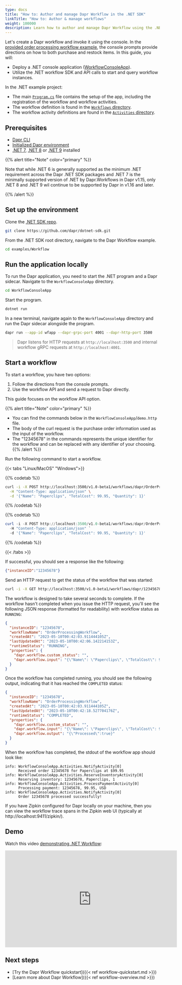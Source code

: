 ```yaml
---
type: docs
title: "How to: Author and manage Dapr Workflow in the .NET SDK"
linkTitle: "How to: Author & manage workflows"
weight: 100000
description: Learn how to author and manage Dapr Workflow using the .NET SDK
---
```


Let's create a Dapr workflow and invoke it using the console. In the [provided order processing workflow example](https://github.com/dapr/dotnet-sdk/tree/master/examples/Workflow), the console prompts provide directions on how to both purchase and restock items. In this guide, you will:

- Deploy a .NET console application ([WorkflowConsoleApp](https://github.com/dapr/dotnet-sdk/tree/master/examples/Workflow/WorkflowConsoleApp)).  
- Utilize the .NET workflow SDK and API calls to start and query workflow instances.

In the .NET example project:
- The main [`Program.cs`](https://github.com/dapr/dotnet-sdk/blob/master/examples/Workflow/WorkflowConsoleApp/Program.cs) file contains the setup of the app, including the registration of the workflow and workflow activities. 
- The workflow definition is found in the [`Workflows` directory](https://github.com/dapr/dotnet-sdk/tree/master/examples/Workflow/WorkflowConsoleApp/Workflows). 
- The workflow activity definitions are found in the [`Activities` directory](https://github.com/dapr/dotnet-sdk/tree/master/examples/Workflow/WorkflowConsoleApp/Activities).

## Prerequisites

- [Dapr CLI](https://docs.dapr.io/getting-started/install-dapr-cli/)
- [Initialized Dapr environment](https://docs.dapr.io/getting-started/install-dapr-selfhost/)
- [.NET 7](https://dotnet.microsoft.com/download), [.NET 8](https://dotnet.microsoft.com/download) or [.NET 9](https://dotnet.microsoft.com/download) installed

{{% alert title="Note" color="primary" %}}

Note that while .NET 6 is generally supported as the minimum .NET requirement across the Dapr .NET SDK packages
and .NET 7 is the minimally supported version of .NET by Dapr.Workflows in Dapr v1.15, only .NET 8 and .NET 9 wil
continue to be supported by Dapr in v1.16 and later.

{{% /alert %}}

## Set up the environment

Clone the [.NET SDK repo](https://github.com/dapr/dotnet-sdk).

```sh
git clone https://github.com/dapr/dotnet-sdk.git
```

From the .NET SDK root directory, navigate to the Dapr Workflow example.

```sh
cd examples/Workflow
```

## Run the application locally

To run the Dapr application, you need to start the .NET program and a Dapr sidecar. Navigate to the `WorkflowConsoleApp` directory.

```sh
cd WorkflowConsoleApp
```

Start the program.

```sh
dotnet run
```

In a new terminal, navigate again to the `WorkflowConsoleApp` directory and run the Dapr sidecar alongside the program.

```sh
dapr run --app-id wfapp --dapr-grpc-port 4001 --dapr-http-port 3500
```

> Dapr listens for HTTP requests at `http://localhost:3500` and internal workflow gRPC requests at `http://localhost:4001`.

## Start a workflow

To start a workflow, you have two options:

1. Follow the directions from the console prompts.
1. Use the workflow API and send a request to Dapr directly. 

This guide focuses on the workflow API option. 

{{% alert title="Note" color="primary" %}}
  - You can find the commands below in the `WorkflowConsoleApp`/`demo.http` file.
  - The body of the curl request is the purchase order information used as the input of the workflow. 
  - The "12345678" in the commands represents the unique identifier for the workflow and can be replaced with any identifier of your choosing.
{{% /alert %}}


Run the following command to start a workflow. 

{{< tabs "Linux/MacOS" "Windows">}}

{{% codetab %}}

```bash
curl -i -X POST http://localhost:3500/v1.0-beta1/workflows/dapr/OrderProcessingWorkflow/start?instanceID=12345678 \
  -H "Content-Type: application/json" \
  -d '{"Name": "Paperclips", "TotalCost": 99.95, "Quantity": 1}'
```

{{% /codetab %}}

{{% codetab %}}

```powershell
curl -i -X POST http://localhost:3500/v1.0-beta1/workflows/dapr/OrderProcessingWorkflow/start?instanceID=12345678 `
  -H "Content-Type: application/json" `
  -d '{"Name": "Paperclips", "TotalCost": 99.95, "Quantity": 1}'
```

{{% /codetab %}}

{{< /tabs >}}

If successful, you should see a response like the following: 

```json
{"instanceID":"12345678"}
```

Send an HTTP request to get the status of the workflow that was started:

```bash
curl -i -X GET http://localhost:3500/v1.0-beta1/workflows/dapr/12345678
```

The workflow is designed to take several seconds to complete. If the workflow hasn't completed when you issue the HTTP request, you'll see the following JSON response (formatted for readability) with workflow status as `RUNNING`:

```json
{
  "instanceID": "12345678",
  "workflowName": "OrderProcessingWorkflow",
  "createdAt": "2023-05-10T00:42:03.911444105Z",
  "lastUpdatedAt": "2023-05-10T00:42:06.142214153Z",
  "runtimeStatus": "RUNNING",
  "properties": {
    "dapr.workflow.custom_status": "",
    "dapr.workflow.input": "{\"Name\": \"Paperclips\", \"TotalCost\": 99.95, \"Quantity\": 1}"
  }
}
```

Once the workflow has completed running, you should see the following output, indicating that it has reached the `COMPLETED` status:

```json
{
  "instanceID": "12345678",
  "workflowName": "OrderProcessingWorkflow",
  "createdAt": "2023-05-10T00:42:03.911444105Z",
  "lastUpdatedAt": "2023-05-10T00:42:18.527704176Z",
  "runtimeStatus": "COMPLETED",
  "properties": {
    "dapr.workflow.custom_status": "",
    "dapr.workflow.input": "{\"Name\": \"Paperclips\", \"TotalCost\": 99.95, \"Quantity\": 1}",
    "dapr.workflow.output": "{\"Processed\":true}"
  }
}
```

When the workflow has completed, the stdout of the workflow app should look like:

```log
info: WorkflowConsoleApp.Activities.NotifyActivity[0]
      Received order 12345678 for Paperclips at $99.95
info: WorkflowConsoleApp.Activities.ReserveInventoryActivity[0]
      Reserving inventory: 12345678, Paperclips, 1
info: WorkflowConsoleApp.Activities.ProcessPaymentActivity[0]
      Processing payment: 12345678, 99.95, USD
info: WorkflowConsoleApp.Activities.NotifyActivity[0]
      Order 12345678 processed successfully!
```

If you have Zipkin configured for Dapr locally on your machine, then you can view the workflow trace spans in the Zipkin web UI (typically at http://localhost:9411/zipkin/).

## Demo

Watch this video [demonstrating .NET Workflow](https://youtu.be/BxiKpEmchgQ?t=2557):

<iframe width="560" height="315" src="https://www.youtube-nocookie.com/embed/BxiKpEmchgQ?start=2557" title="YouTube video player" frameborder="0" allow="accelerometer; autoplay; clipboard-write; encrypted-media; gyroscope; picture-in-picture; web-share" allowfullscreen></iframe>

## Next steps

- [Try the Dapr Workflow quickstart]({{< ref workflow-quickstart.md >}})
- [Learn more about Dapr Workflow]({{< ref workflow-overview.md >}})